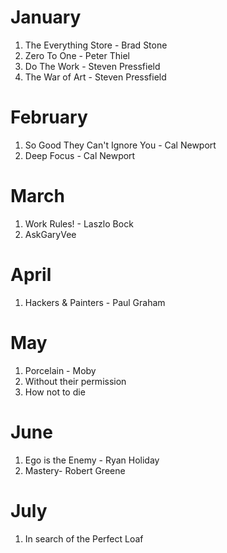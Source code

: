 # January 

1. The Everything Store - Brad Stone
2. Zero To One - Peter Thiel
3. Do The Work - Steven Pressfield
4. The War of Art - Steven Pressfield

# February 

1. So Good They Can't Ignore You - Cal Newport
2. Deep Focus - Cal Newport 

# March

1. Work Rules! - Laszlo Bock 
3. AskGaryVee 

# April 

1. Hackers & Painters - Paul Graham 

# May 

1. Porcelain - Moby 
2. Without their permission 
3. How not to die 

# June
1. Ego is the Enemy - Ryan Holiday
2. Mastery- Robert Greene

# July
1. In search of the Perfect Loaf
